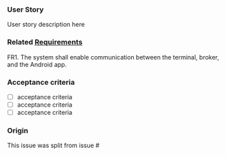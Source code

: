 ### User Story

User story description here

### Related [Requirements](https://git.chalmers.se/courses/dit113/2023/group-8/desk-buddy/-/wikis/Requirements)

FR1. The system shall enable communication between the terminal, broker, and the Android app.

### Acceptance criteria

- [ ] acceptance criteria
- [ ] acceptance criteria
- [ ] acceptance criteria

### Origin

This issue was split from issue #<number>
